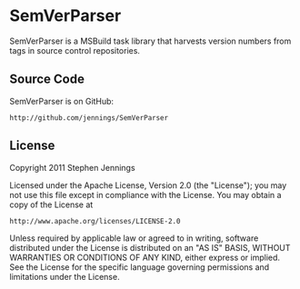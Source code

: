 SemVerParser
====================

SemVerParser is a MSBuild task library that harvests version numbers from
tags in source control repositories.


## Source Code

SemVerParser is on GitHub:

    http://github.com/jennings/SemVerParser


## License

Copyright 2011 Stephen Jennings

Licensed under the Apache License, Version 2.0 (the "License");
you may not use this file except in compliance with the License.
You may obtain a copy of the License at

    http://www.apache.org/licenses/LICENSE-2.0

Unless required by applicable law or agreed to in writing, software
distributed under the License is distributed on an "AS IS" BASIS,
WITHOUT WARRANTIES OR CONDITIONS OF ANY KIND, either express or implied.
See the License for the specific language governing permissions and
limitations under the License.
